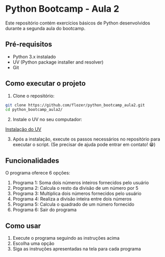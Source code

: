 
# Python Bootcamp - Aula 2

Este repositório contém exercícios básicos de Python desenvolvidos durante a segunda aula do bootcamp.

## Pré-requisitos

- Python 3.x instalado
- UV (Python package installer and resolver)
- Git

## Como executar o projeto

1. Clone o repositório:
```bash
git clone https://github.com/flozer/python_bootcamp_aula2.git
cd python_bootcamp_aula2/
```

2. Instale o UV no seu computador:

[Instalação do UV](https://docs.astral.sh/uv/guides/install-python/)

3. Após a instalação, execute os passos necessários no repositório para executar o script. (Se precisar de ajuda pode entrar em contato! 😁)

## Funcionalidades

O programa oferece 6 opções:

1. Programa 1: Soma dois números inteiros fornecidos pelo usuário
2. Programa 2: Calcula o resto da divisão de um número por 5
3. Programa 3: Multiplica dois números fornecidos pelo usuário
4. Programa 4: Realiza a divisão inteira entre dois números
5. Programa 5: Calcula o quadrado de um número fornecido
6. Programa 6: Sair do programa

## Como usar

1. Execute o programa seguindo as instruções acima
2. Escolha uma opção
3. Siga as instruções apresentadas na tela para cada programa
